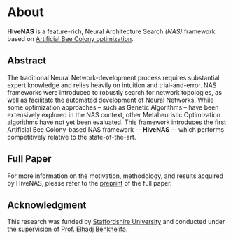 # About

**HiveNAS** is a feature-rich, Neural Architecture Search *(NAS)* framework based on [Artificial Bee Colony optimization](https://link.springer.com/chapter/10.1007/978-3-540-72950-1_77).

## Abstract

The traditional Neural Network-development process requires substantial expert knowledge and relies heavily on intuition and trial-and-error. NAS frameworks were introduced to robustly search for network topologies, as well as facilitate the automated development of Neural Networks. While some optimization approaches – such as Genetic Algorithms – have been extensively explored in the NAS context, other Metaheuristic Optimization algorithms have not yet been evaluated. This framework introduces the first Artificial Bee Colony-based NAS framework -- **HiveNAS** -- which performs competitively relative to the state-of-the-art.

## Full Paper

For more information on the motivation, methodology, and results acquired by HiveNAS, please refer to the [preprint](https://arxiv.org/abs/2211.10250) of the full paper.


## Acknowledgment

This research was funded by [Staffordshire University](https://www.staffs.ac.uk/) and conducted under the supervision of [Prof. Elhadj Benkhelifa](https://scholar.google.com/citations?user=KylI32wAAAAJ&hl=en&oi=ao).